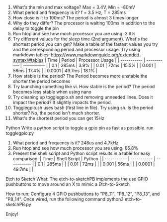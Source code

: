 1. What's the min and max voltage?
    Max = 3.4V, Min = -80mV
2. What period and frequency is it?
    f = 3.5 Hz, T = 285ms
3. How close is it to 100ms?
    The period is almost 3 times longer
4. Why do they differ?
    The processor is waiting 100ms in addition to the delay to toggle the pin
5. Run htop and see how much processor you are using.
    3.9%
6. Try different values for the sleep time (2nd argument). What's the shortest period you can get? Make a table of the fastest values you try and the corresponding period and processor usage. Try using markdown tables: https://www.markdownguide.org/extended-syntax/#tables
| Time | Period | Processor Usage |
| ----------- | ----------- | ----------- |
| 0.1 | 285ms | 3.9% |
| 0.01 | 72ms | 15.5% |
| 0.001 | 56ms | 17.4% |
| 0.0001 | 49.7ms | 18.1% |
7. How stable is the period?
    The Period becomes more unstable the shorter the period becomes
8. Try launching something like vi. How stable is the period?
    The period becomes less stable when using nano
9. Try cleaning up togglegpio.sh and removing unneeded lines. Does it impact the period?
    It slightly impacts the period. 
10. Togglegpio.sh uses bash (first line in file). Try using sh. Is the period shorter?
    No, the period isn't much shorter.
11. What's the shortest period you can get
    15Hz


Python
Write a python script to toggle a gpio pin as fast as possible.
run togglegpio.py

1. What period and frequency is it?
   248us and 4.7kHz
2. Run htop and see how much processor you are using.
    85.8%
3. Present the shell script and Python script results in a table for easy comparison.
| Time | Shell Script | Python |
| ----------- | ----------- | ----------- |
| 0.1 | 285ms |  |
| 0.01 | 72ms |  |
| 0.001 | 56ms |  |
| 0.0001 | 49.7ms |  | 

Etch to Sketch
What: The etch-to-sketchPB implements the use GPIO pushbuttons to move around an X to mimic a Etch-to-Sketch

How to run: 
    Configure 4 GPIO pushbuttons to "P8_11", "P8_12", "P8_13", and "P8_14". 
    Once wired, run the following command
    python3 etch-to-sketchPB.py

Enjoy!  